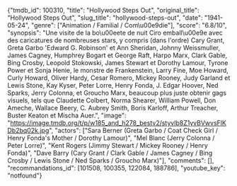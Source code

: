 {"tmdb_id": 100310, "title": "Hollywood Steps Out", "original_title": "Hollywood Steps Out", "slug_title": "hollywood-steps-out", "date": "1941-05-24", "genre": ["Animation / Familial / Com\u00e9die"], "score": "6.8/10", "synopsis": "Une visite de la bo\u00eete de nuit Ciro emball\u00e9e avec des caricatures de nombreuses stars, y compris (dans l'ordre) Cary Grant, Greta Garbo 'Edward G. Robinson' et Ann Sheridan, Johnny Weissmuller, James Cagney, Humphrey Bogart et George Raft, Harpo Marx, Clark Gable, Bing Crosby, Leopold Stokowski, James Stewart et Dorothy Lamour, Tyrone Power et Sonja Henie, le monstre de Frankenstein, Larry Fine, Moe Howard, Curly Howard, Oliver Hardy, Cesar Romero, Mickey Rooney, Judy Garland et Lewis Stone, Kay Kyser, Peter Lorre, Henry Fonda, J. Edgar Hoover, Ned Sparks, Jerry Colonna, et Groucho Marx, beaucoup plus juste obtenir gags visuels, tels que Claudette Colbert, Norma Shearer, William Powell, Don Ameche, Wallace Beery, C. Aubrey Smith, Boris Karloff, Arthur Treacher, Buster Keaton et Mischa Auer.", "image": "https://image.tmdb.org/t/p/w185_and_h278_bestv2/styvlb8Z1yvBVwvsFlKDb2bq02k.jpg", "actors": ["Sara Berner (Greta Garbo / Coat Check Girl / Henry Fonda's Mother / Dorothy Lamour)", "Mel Blanc (Jerry Colonna / Peter Lorre)", "Kent Rogers (Jimmy Stewart / Mickey Rooney / Henry Fonda)", "Dave Barry (Cary Grant / Clark Gable / James Cagney / Bing Crosby / Lewis Stone / Ned Sparks / Groucho Marx)"], "comments": [], "recommandations_id": [101508, 100355, 122084, 188786], "youtube_key": "notfound"}